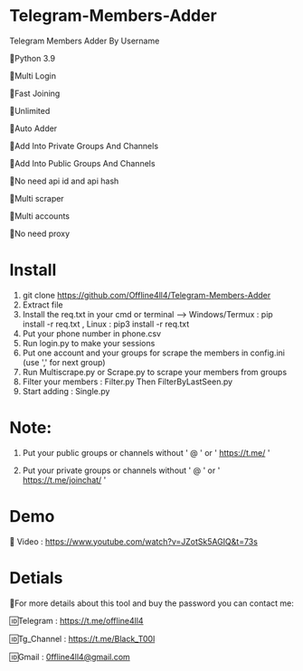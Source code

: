 # Telegram-Members-Adder
Telegram Members Adder By Username

📌Python 3.9

📌Multi Login

📌Fast Joining

📌Unlimited

📌Auto Adder

📌Add Into Private Groups And Channels

📌Add Into Public Groups And Channels

📌No need api id and api hash

📌Multi scraper

📌Multi accounts

📌No need proxy

# Install 
1. git clone https://github.com/Offline4ll4/Telegram-Members-Adder
2. Extract file
3. Install the req.txt in your cmd or terminal --> Windows/Termux : pip install -r req.txt , Linux : pip3 install -r req.txt
4. Put your phone number in phone.csv
5. Run login.py to make your sessions
6. Put one account and your groups for scrape the members in config.ini (use ',' for next group)
7. Run Multiscrape.py or Scrape.py to scrape your members from groups
8. Filter your members : Filter.py Then FilterByLastSeen.py
9. Start adding : Single.py

# Note:

1. Put your public groups or channels without ' @ ' or ' https://t.me/ '

2. Put your private groups or channels without ' @ ' or ' https://t.me/joinchat/ '

# Demo
🔰 Video : https://www.youtube.com/watch?v=JZotSk5AGIQ&t=73s

# Detials

💢For more details about this tool and buy the password you can contact me:

🆔Telegram : https://t.me/offline4ll4

🆔Tg_Channel : https://t.me/Black_T00l

🆔Gmail : 0ffline4ll4@gmail.com

